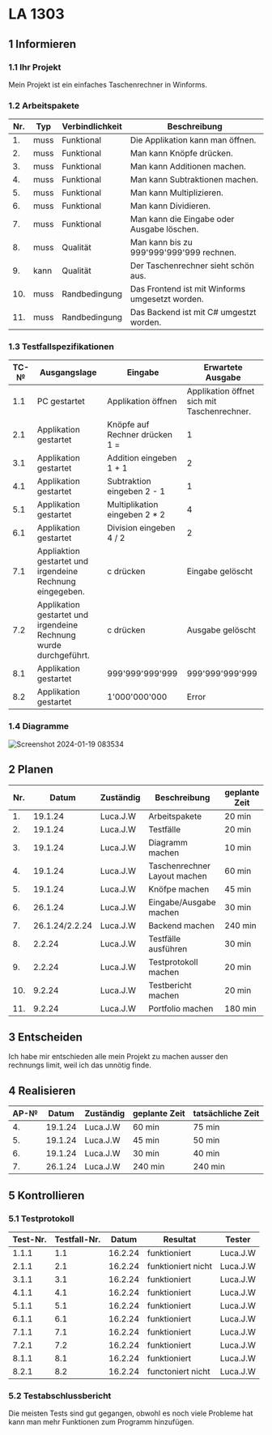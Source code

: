# LA 1303

## 1 Informieren

### 1.1 Ihr Projekt

Mein Projekt ist ein einfaches Taschenrechner in Winforms.

### 1.2 Arbeitspakete

| Nr. | Typ | Verbindlichkeit | Beschreibung |
| --- |---- | ----- | --------- |
| 1.| muss | Funktional | Die Applikation kann man öffnen. |
| 2.| muss | Funktional | Man kann Knöpfe drücken. |
| 3.| muss | Funktional | Man kann Additionen machen. |
| 4.| muss | Funktional | Man kann Subtraktionen machen. |
| 5.| muss | Funktional | Man kann Multiplizieren. |
| 6.| muss | Funktional | Man kann Dividieren. |
| 7.| muss | Funktional | Man kann die Eingabe oder Ausgabe löschen.|
| 8.| muss | Qualität | Man kann bis zu 999'999'999'999 rechnen. |
| 9.| kann | Qualität | Der Taschenrechner sieht schön aus. |
| 10.| muss | Randbedingung | Das Frontend ist mit Winforms umgesetzt worden. |
| 11.| muss | Randbedingung | Das Backend ist mit C# umgestzt worden. |

### 1.3 Testfallspezifikationen

| TC-№ | Ausgangslage | Eingabe | Erwartete Ausgabe |
| ---- | ------------ | ------- | ----------------- |
| 1.1  | PC gestartet | Applikation öffnen | Applikation öffnet sich mit Taschenrechner. |
| 2.1  | Applikation gestartet | Knöpfe auf Rechner drücken 1 = | 1 |
| 3.1  | Applikation gestartet | Addition eingeben 1 + 1 | 2 |
| 4.1  | Applikation gestartet | Subtraktion eingeben 2 - 1 | 1 |
| 5.1  | Applikation gestartet | Multiplikation eingeben 2 * 2 | 4 |
| 6.1  | Applikation gestartet | Division eingeben 4 / 2 | 2 |
| 7.1  | Appliaktion gestartet und irgendeine Rechnung eingegeben. | c drücken | Eingabe gelöscht |
| 7.2  | Applikation gestartet und irgendeine Rechnung wurde durchgeführt. | c drücken | Ausgabe gelöscht |
| 8.1  | Applikation gestartet | 999'999'999'999 | 999'999'999'999 |
| 8.2  | Applikation gestartet | 1'000'000'000 | Error |

### 1.4 Diagramme


![Screenshot 2024-01-19 083534](https://github.com/Plasticgun21/LA1303/assets/110892742/1bc169e7-30ee-4a49-98ee-58b4f6268177)


## 2 Planen

| Nr. | Datum | Zuständig | Beschreibung | geplante Zeit |
| ---- | ----- | --------- | ------------ | ------------- |
| 1. | 19.1.24 | Luca.J.W | Arbeitspakete | 20 min |
| 2. | 19.1.24 | Luca.J.W | Testfälle | 20 min |
| 3. | 19.1.24 | Luca.J.W | Diagramm machen | 10 min |
| 4. | 19.1.24 | Luca.J.W | Taschenrechner Layout machen | 60 min |
| 5. | 19.1.24 | Luca.J.W | Knöfpe machen | 45 min |
| 6. | 26.1.24 | Luca.J.W | Eingabe/Ausgabe machen | 30 min |
| 7. | 26.1.24/2.2.24 | Luca.J.W | Backend machen | 240 min |
| 8. | 2.2.24 | Luca.J.W | Testfälle ausführen | 30 min |
| 9. | 2.2.24 | Luca.J.W | Testprotokoll machen | 20 min |
| 10. | 9.2.24 | Luca.J.W | Testbericht machen | 20 min |
| 11. | 9.2.24 | Luca.J.W | Portfolio machen | 180 min |

## 3 Entscheiden

Ich habe mir entschieden alle mein Projekt zu machen ausser den rechnungs limit, weil ich das unnötig finde.

## 4 Realisieren

| AP-№ | Datum | Zuständig | geplante Zeit | tatsächliche Zeit |
| ---- | ----- | --------- | ------------- | ----------------- |
| 4.   |19.1.24| Luca.J.W  |       60 min  |          75 min   |
| 5.   |19.1.24| Luca.J.W  |       45 min  |          50 min   |
| 6.   |19.1.24| Luca.J.W  |       30 min  |          40 min   |
| 7.   |26.1.24| Luca.J.W  |       240 min  |          240 min   |




## 5 Kontrollieren

### 5.1 Testprotokoll

| Test-Nr. |Testfall-Nr.| Datum | Resultat | Tester |
| ---- |---- | ----- | -------- | ------ |
| 1.1.1 |1.1|16.2.24 |funktioniert|Luca.J.W|
| 2.1.1 |2.1|16.2.24 |funktioniert nicht|Luca.J.W|
| 3.1.1 |3.1|16.2.24 |funktioniert|Luca.J.W|
| 4.1.1 |4.1|16.2.24 |funktioniert|Luca.J.W|
| 5.1.1 |5.1|16.2.24 |funktioniert|Luca.J.W|
| 6.1.1 |6.1|16.2.24 |funktioniert|Luca.J.W|
| 7.1.1 |7.1|16.2.24 |funktioniert|Luca.J.W|
| 7.2.1 |7.2|16.2.24 |funktioniert|Luca.J.W|
| 8.1.1 |8.1|16.2.24 |funktioniert|Luca.J.W|
| 8.2.1 |8.2|16.2.24 |functoniert nicht|Luca.J.W|

### 5.2 Testabschlussbericht

Die meisten Tests sind gut gegangen, obwohl es noch viele Probleme hat kann man mehr Funktionen zum Programm hinzufügen.


